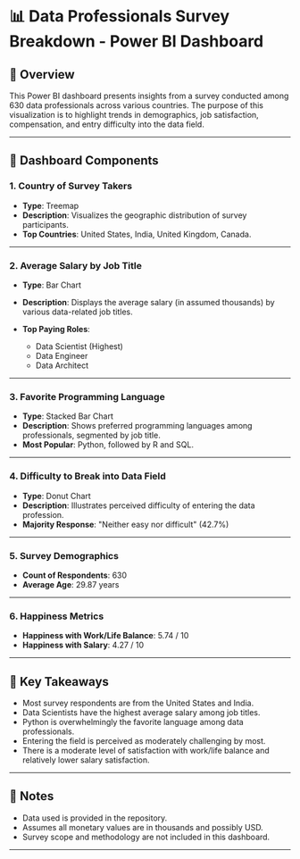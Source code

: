 # 📊 Data Professionals Survey Breakdown - Power BI Dashboard

## 📝 Overview

This Power BI dashboard presents insights from a survey conducted among 630 data professionals across various countries. The purpose of this visualization is to highlight trends in demographics, job satisfaction, compensation, and entry difficulty into the data field.

---

## 📂 Dashboard Components

### 1. **Country of Survey Takers**

* **Type**: Treemap
* **Description**: Visualizes the geographic distribution of survey participants.
* **Top Countries**: United States, India, United Kingdom, Canada.

---

### 2. **Average Salary by Job Title**

* **Type**: Bar Chart
* **Description**: Displays the average salary (in assumed thousands) by various data-related job titles.
* **Top Paying Roles**:

  * Data Scientist (Highest)
  * Data Engineer
  * Data Architect

---

### 3. **Favorite Programming Language**

* **Type**: Stacked Bar Chart
* **Description**: Shows preferred programming languages among professionals, segmented by job title.
* **Most Popular**: Python, followed by R and SQL.

---

### 4. **Difficulty to Break into Data Field**

* **Type**: Donut Chart
* **Description**: Illustrates perceived difficulty of entering the data profession.
* **Majority Response**: "Neither easy nor difficult" (42.7%)

---

### 5. **Survey Demographics**

* **Count of Respondents**: 630
* **Average Age**: 29.87 years

---

### 6. **Happiness Metrics**

* **Happiness with Work/Life Balance**: 5.74 / 10
* **Happiness with Salary**: 4.27 / 10

---

## 🧾 Key Takeaways

* Most survey respondents are from the United States and India.
* Data Scientists have the highest average salary among job titles.
* Python is overwhelmingly the favorite language among data professionals.
* Entering the field is perceived as moderately challenging by most.
* There is a moderate level of satisfaction with work/life balance and relatively lower salary satisfaction.

---

## 📌 Notes

* Data used is provided in the repository.
* Assumes all monetary values are in thousands and possibly USD.
* Survey scope and methodology are not included in this dashboard.

---

